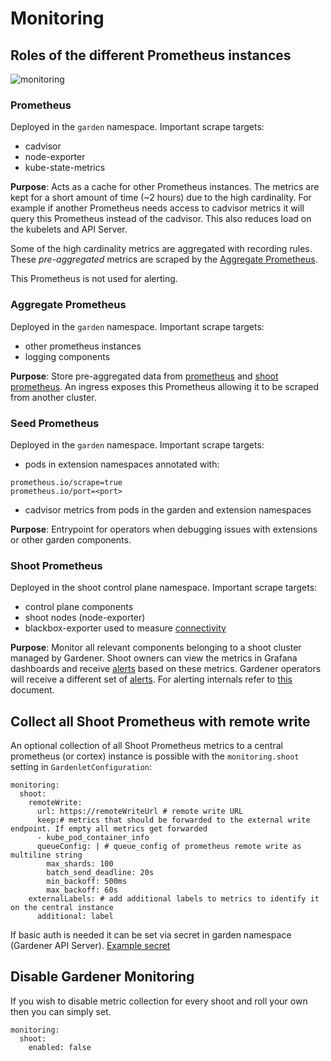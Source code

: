 # Monitoring

## Roles of the different Prometheus instances

![monitoring](./images/monitoring.png)

### Prometheus

Deployed in the `garden` namespace. Important scrape targets:

- cadvisor
- node-exporter
- kube-state-metrics

**Purpose**: Acts as a cache for other Prometheus instances. The metrics are kept for a short amount of time (~2 hours) due to the high cardinality. For example if another Prometheus needs access to cadvisor metrics it will query this Prometheus instead of the cadvisor. This also reduces load on the kubelets and API Server.

Some of the high cardinality metrics are aggregated with recording rules. These _pre-aggregated_ metrics are scraped by the [Aggregate Prometheus](#aggregate-prometheus).

This Prometheus is not used for alerting.

### Aggregate Prometheus

Deployed in the `garden` namespace. Important scrape targets:

- other prometheus instances
- logging components

**Purpose**: Store pre-aggregated data from [prometheus](#prometheus) and [shoot prometheus](#shoot-prometheus). An ingress exposes this Prometheus allowing it to be scraped from another cluster.

### Seed Prometheus

Deployed in the `garden` namespace. Important scrape targets:

- pods in extension namespaces annotated with:
```
prometheus.io/scrape=true
prometheus.io/port=<port>
```
- cadvisor metrics from pods in the garden and extension namespaces

**Purpose**: Entrypoint for operators when debugging issues with extensions or other garden components.

### Shoot Prometheus

Deployed in the shoot control plane namespace. Important scrape targets:

- control plane components
- shoot nodes (node-exporter)
- blackbox-exporter used to measure [connectivity](connectivity.md)

**Purpose**: Monitor all relevant components belonging to a shoot cluster managed by Gardener. Shoot owners can view the metrics in Grafana dashboards and receive [alerts](user_alerts.md) based on these metrics. Gardener operators will receive a different set of [alerts](operator_alerts.md). For alerting internals refer to [this](alerting.md) document.

## Collect all Shoot Prometheus with remote write

An optional collection of all Shoot Prometheus metrics to a central prometheus (or cortex) instance is possible with the `monitoring.shoot` setting in `GardenletConfiguration`:
```
monitoring:
  shoot:
    remoteWrite:
      url: https://remoteWriteUrl # remote write URL
      keep:# metrics that should be forwarded to the external write endpoint. If empty all metrics get forwarded
      - kube_pod_container_info
      queueConfig: | # queue_config of prometheus remote write as multiline string
        max_shards: 100
        batch_send_deadline: 20s
        min_backoff: 500ms
        max_backoff: 60s
    externalLabels: # add additional labels to metrics to identify it on the central instance
      additional: label
```

If basic auth is needed it can be set via secret in garden namespace (Gardener API Server). [Example secret](../../example/10-secret-remote-write.yaml)

## Disable Gardener Monitoring

If you wish to disable metric collection for every shoot and roll your own then you can simply set.
```
monitoring:
  shoot:
    enabled: false
```